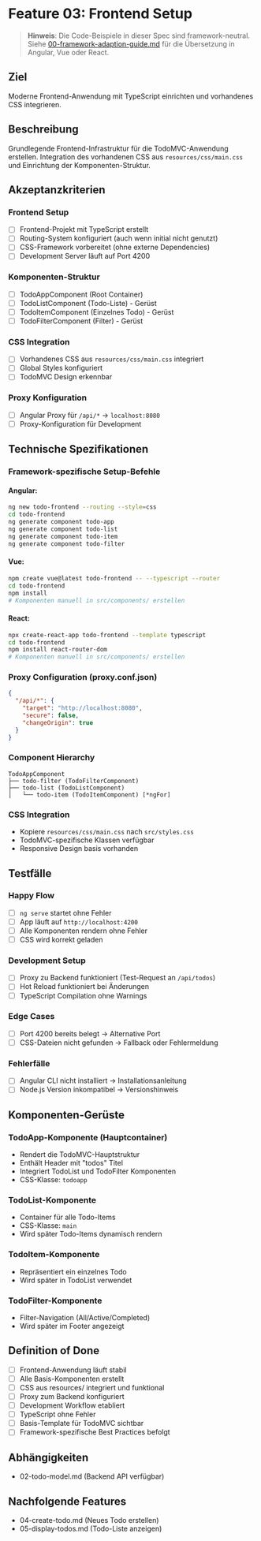 # Feature 03: Frontend Setup

> **Hinweis**: Die Code-Beispiele in dieser Spec sind framework-neutral. Siehe [00-framework-adaption-guide.md](00-framework-adaption-guide.md) für die Übersetzung in Angular, Vue oder React.

## Ziel
Moderne Frontend-Anwendung mit TypeScript einrichten und vorhandenes CSS integrieren.

## Beschreibung
Grundlegende Frontend-Infrastruktur für die TodoMVC-Anwendung erstellen. Integration des vorhandenen CSS aus `resources/css/main.css` und Einrichtung der Komponenten-Struktur.

## Akzeptanzkriterien

### Frontend Setup
- [ ] Frontend-Projekt mit TypeScript erstellt
- [ ] Routing-System konfiguriert (auch wenn initial nicht genutzt)
- [ ] CSS-Framework vorbereitet (ohne externe Dependencies)
- [ ] Development Server läuft auf Port 4200

### Komponenten-Struktur
- [ ] TodoAppComponent (Root Container)
- [ ] TodoListComponent (Todo-Liste) - Gerüst
- [ ] TodoItemComponent (Einzelnes Todo) - Gerüst
- [ ] TodoFilterComponent (Filter) - Gerüst

### CSS Integration
- [ ] Vorhandenes CSS aus `resources/css/main.css` integriert
- [ ] Global Styles konfiguriert
- [ ] TodoMVC Design erkennbar

### Proxy Konfiguration
- [ ] Angular Proxy für `/api/*` → `localhost:8080`
- [ ] Proxy-Konfiguration für Development

## Technische Spezifikationen

### Framework-spezifische Setup-Befehle

#### Angular:
```bash
ng new todo-frontend --routing --style=css
cd todo-frontend
ng generate component todo-app
ng generate component todo-list  
ng generate component todo-item
ng generate component todo-filter
```

#### Vue:
```bash
npm create vue@latest todo-frontend -- --typescript --router
cd todo-frontend
npm install
# Komponenten manuell in src/components/ erstellen
```

#### React:
```bash
npx create-react-app todo-frontend --template typescript
cd todo-frontend
npm install react-router-dom
# Komponenten manuell in src/components/ erstellen
```

### Proxy Configuration (proxy.conf.json)
```json
{
  "/api/*": {
    "target": "http://localhost:8080",
    "secure": false,
    "changeOrigin": true
  }
}
```

### Component Hierarchy
```
TodoAppComponent
├── todo-filter (TodoFilterComponent)
├── todo-list (TodoListComponent)
│   └── todo-item (TodoItemComponent) [*ngFor]
```

### CSS Integration
- Kopiere `resources/css/main.css` nach `src/styles.css`
- TodoMVC-spezifische Klassen verfügbar
- Responsive Design basis vorhanden

## Testfälle

### Happy Flow
- [ ] `ng serve` startet ohne Fehler
- [ ] App läuft auf `http://localhost:4200`
- [ ] Alle Komponenten rendern ohne Fehler
- [ ] CSS wird korrekt geladen

### Development Setup
- [ ] Proxy zu Backend funktioniert (Test-Request an `/api/todos`)
- [ ] Hot Reload funktioniert bei Änderungen
- [ ] TypeScript Compilation ohne Warnings

### Edge Cases
- [ ] Port 4200 bereits belegt → Alternative Port
- [ ] CSS-Dateien nicht gefunden → Fallback oder Fehlermeldung

### Fehlerfälle
- [ ] Angular CLI nicht installiert → Installationsanleitung
- [ ] Node.js Version inkompatibel → Versionshinweis

## Komponenten-Gerüste

### TodoApp-Komponente (Hauptcontainer)
- Rendert die TodoMVC-Hauptstruktur
- Enthält Header mit "todos" Titel
- Integriert TodoList und TodoFilter Komponenten
- CSS-Klasse: `todoapp`

### TodoList-Komponente
- Container für alle Todo-Items
- CSS-Klasse: `main`
- Wird später Todo-Items dynamisch rendern

### TodoItem-Komponente
- Repräsentiert ein einzelnes Todo
- Wird später in TodoList verwendet

### TodoFilter-Komponente
- Filter-Navigation (All/Active/Completed)
- Wird später im Footer angezeigt

## Definition of Done
- [ ] Frontend-Anwendung läuft stabil
- [ ] Alle Basis-Komponenten erstellt
- [ ] CSS aus resources/ integriert und funktional
- [ ] Proxy zum Backend konfiguriert
- [ ] Development Workflow etabliert
- [ ] TypeScript ohne Fehler
- [ ] Basis-Template für TodoMVC sichtbar
- [ ] Framework-spezifische Best Practices befolgt

## Abhängigkeiten
- 02-todo-model.md (Backend API verfügbar)

## Nachfolgende Features
- 04-create-todo.md (Neues Todo erstellen)
- 05-display-todos.md (Todo-Liste anzeigen)